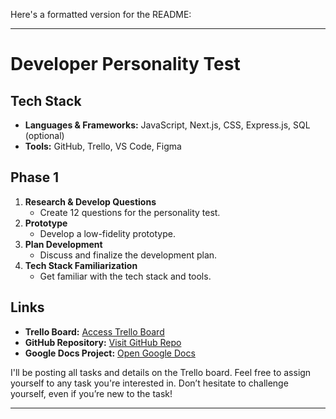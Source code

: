Here's a formatted version for the README:

---

# Developer Personality Test

## Tech Stack
- **Languages & Frameworks:** JavaScript, Next.js, CSS, Express.js, SQL (optional)
- **Tools:** GitHub, Trello, VS Code, Figma

## Phase 1
1. **Research & Develop Questions**
   - Create 12 questions for the personality test.
2. **Prototype**
   - Develop a low-fidelity prototype.
3. **Plan Development**
   - Discuss and finalize the development plan.
4. **Tech Stack Familiarization**
   - Get familiar with the tech stack and tools.

## Links
- **Trello Board:** [Access Trello Board](https://trello.com/invite/b/669e21006776f4f1b3696cb4/ATTIbc18238177e40aebe64c770b8a085dd449014FF3/personality-test)
- **GitHub Repository:** [Visit GitHub Repo](https://github.com/peachnono/dev-personality-test)
- **Google Docs Project:** [Open Google Docs](https://docs.google.com/document/d/16vXW8Q1etsorG0tGjBpbKGWdNWzCSVHdYi_3d5ueeeQ/edit)

I'll be posting all tasks and details on the Trello board. Feel free to assign yourself to any task you're interested in. Don’t hesitate to challenge yourself, even if you’re new to the task!

---
